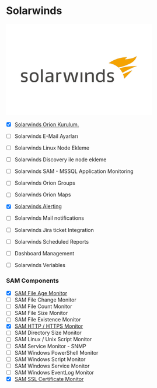 # Solarwinds

<img src ="assets/SolarWindsLogo.jpg" height="250">


- [x] [Solarwinds Orion Kurulum.](/Solarwinds%20Orion%20Kurulum.md)
- [ ] Solarwinds E-Mail Ayarları
- [ ] Solarwinds Linux Node Ekleme
- [ ] Solarwinds Discovery ile node ekleme
- [ ] Solarwinds SAM - MSSQL Application Monitoring
- [ ] Solarwinds Orion Groups
- [ ] Solarwinds Orion Maps
- [x] [Solarwinds Alerting](Alerting.md)
- [ ] Solarwinds Mail notifications
- [ ] Solarwinds Jira ticket Integration
- [ ] Solarwinds Scheduled Reports
- [ ] Dashboard Management
- [ ] Solarwinds Veriables 


### SAM Components 
- [x] [SAM File Age Monitor](SAM%20File%20Age%20Monitor.md)
- [ ] SAM File Change Monitor
- [ ] SAM File Count Monitor
- [ ] SAM File Size Monitor
- [ ] SAM File Existence Monitor
- [x] [SAM HTTP / HTTPS Monitor](SAM%20SSL%20Certificate%20Monitor.md)
- [ ] SAM Directory Size Monitor
- [ ] SAM Linux / Unix  Script Monitor
- [ ] SAM Service Monitor - SNMP
- [ ] SAM Windows PowerShell Monitor
- [ ] SAM Windows Script Monitor
- [ ] SAM Windows Service Monitor
- [ ] SAM Windows EventLog Monitor
- [x] [SAM SSL Certificate Monitor](SAM%20HTTP%20-%20HTTPS%20Monitor.md)
